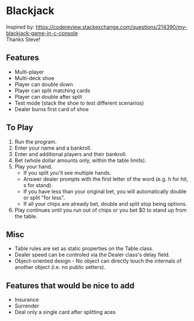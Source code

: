 # Blackjack
Inspired by: https://codereview.stackexchange.com/questions/214390/my-blackjack-game-in-c-console  
Thanks Steve!

## Features
+ Multi-player
+ Multi-deck shoe
+ Player can double down
+ Player can split matching cards 
+ Player can double after split
+ Test mode (stack the shoe to test different scenarios)
+ Dealer burns first card of shoe

## To Play
1. Run the program.
2. Enter your name and a bankroll.
3. Enter and additional players and their bankroll.
4. Bet (whole dollar amounts only, within the table limits).
5. Play your hand. 
    * If you split you'll see multiple hands.
	* Answer dealer prompts with the first letter of the word (e.g. h for hit, s for stand).
	* If you have less than your original bet, you will automatically double or split "for less".
	* If all your chips are already bet, double and split stop being options.
6. Play continues until you run out of chips or you bet $0 to stand up from the table.

## Misc  
+ Table rules are set as static properties on the Table class.
+ Dealer speed can be controled via the Dealer class's delay field.
+ Object-oriented design - No object can directly touch the internals of another object (i.e. no public setters).

## Features that would be nice to add
+ Insurance
+ Surrender
+ Deal only a single card after splitting aces